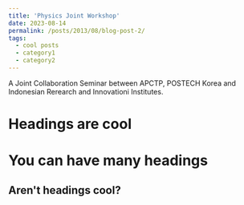 ```yaml
---
title: 'Physics Joint Workshop'
date: 2023-08-14
permalink: /posts/2013/08/blog-post-2/
tags:
  - cool posts
  - category1
  - category2
---
```


A Joint Collaboration Seminar between APCTP, POSTECH Korea and Indonesian Rerearch and Innovationi Institutes.

Headings are cool
======

You can have many headings
======

Aren't headings cool?
------
